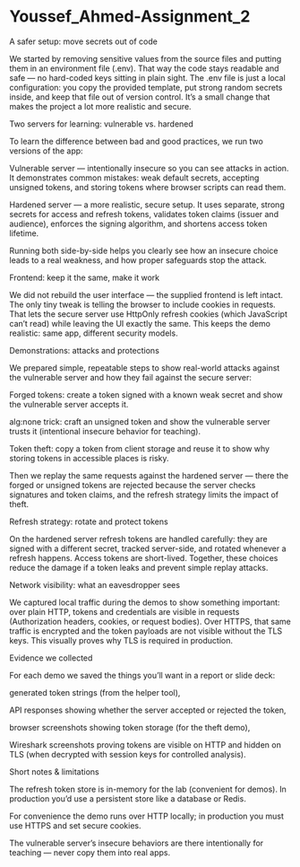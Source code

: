 # Youssef_Ahmed-Assignment_2

A safer setup: move secrets out of code

We started by removing sensitive values from the source files and putting them in an environment file (.env). That way the code stays readable and safe — no hard-coded keys sitting in plain sight. The .env file is just a local configuration: you copy the provided template, put strong random secrets inside, and keep that file out of version control. It’s a small change that makes the project a lot more realistic and secure.

Two servers for learning: vulnerable vs. hardened

To learn the difference between bad and good practices, we run two versions of the app:

Vulnerable server — intentionally insecure so you can see attacks in action. It demonstrates common mistakes: weak default secrets, accepting unsigned tokens, and storing tokens where browser scripts can read them.

Hardened server — a more realistic, secure setup. It uses separate, strong secrets for access and refresh tokens, validates token claims (issuer and audience), enforces the signing algorithm, and shortens access token lifetime.

Running both side-by-side helps you clearly see how an insecure choice leads to a real weakness, and how proper safeguards stop the attack.

Frontend: keep it the same, make it work

We did not rebuild the user interface — the supplied frontend is left intact. The only tiny tweak is telling the browser to include cookies in requests. That lets the secure server use HttpOnly refresh cookies (which JavaScript can’t read) while leaving the UI exactly the same. This keeps the demo realistic: same app, different security models.

Demonstrations: attacks and protections

We prepared simple, repeatable steps to show real-world attacks against the vulnerable server and how they fail against the secure server:

Forged tokens: create a token signed with a known weak secret and show the vulnerable server accepts it.

alg:none trick: craft an unsigned token and show the vulnerable server trusts it (intentional insecure behavior for teaching).

Token theft: copy a token from client storage and reuse it to show why storing tokens in accessible places is risky.

Then we replay the same requests against the hardened server — there the forged or unsigned tokens are rejected because the server checks signatures and token claims, and the refresh strategy limits the impact of theft.

Refresh strategy: rotate and protect tokens

On the hardened server refresh tokens are handled carefully: they are signed with a different secret, tracked server-side, and rotated whenever a refresh happens. Access tokens are short-lived. Together, these choices reduce the damage if a token leaks and prevent simple replay attacks.

Network visibility: what an eavesdropper sees

We captured local traffic during the demos to show something important: over plain HTTP, tokens and credentials are visible in requests (Authorization headers, cookies, or request bodies). Over HTTPS, that same traffic is encrypted and the token payloads are not visible without the TLS keys. This visually proves why TLS is required in production.

Evidence we collected

For each demo we saved the things you’ll want in a report or slide deck:

generated token strings (from the helper tool),

API responses showing whether the server accepted or rejected the token,

browser screenshots showing token storage (for the theft demo),

Wireshark screenshots proving tokens are visible on HTTP and hidden on TLS (when decrypted with session keys for controlled analysis).

Short notes & limitations

The refresh token store is in-memory for the lab (convenient for demos). In production you’d use a persistent store like a database or Redis.

For convenience the demo runs over HTTP locally; in production you must use HTTPS and set secure cookies.

The vulnerable server’s insecure behaviors are there intentionally for teaching — never copy them into real apps.
